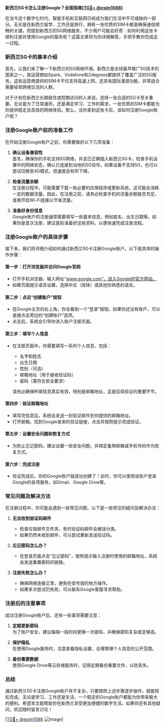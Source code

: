 **新西兰5G卡怎么注册Google？全面指南[[TG💪+ @esim1088](https://t.me/s/esim1088)]**

在当今这个数字化时代，智能手机和互联网已经成为我们生活中不可或缺的一部分。无论是在新西兰留学、工作还是旅行，拥有一张优质的SIM卡都是确保通信顺畅的关键。而提到新西兰的5G网络服务，不少用户可能会好奇：如何利用这张卡顺利注册并使用Google的服务呢？这篇文章将为你详细解答，手把手教你完成这一过程。

### 新西兰5G卡的基本介绍

首先，让我们来了解一下新西兰的5G网络环境。新西兰是全球最早推广5G技术的国家之一，其运营商如Spark、Vodafone和2degrees都提供了覆盖广泛的5G服务。这些运营商提供的SIM卡不仅支持高速上网，还具有国际漫游功能，非常适合需要经常跨境交流的人群。

对于计划在新西兰长期居住或短期访问的人来说，选择一张合适的5G卡至关重要。无论是为了日常通讯，还是满足学习、工作的需求，一张优质的SIM卡都能为你提供稳定且高效的网络体验。那么，当你拿到这张卡后，该如何注册Google账户呢？

### 注册Google账户前的准备工作

在开始注册Google账户之前，你需要做好以下几项准备：

1. **确认设备兼容性**  
   首先，确保你的手机支持5G网络，并且已正确插入新西兰5G卡。检查手机设置中的网络状态，确认已连接到当地的5G信号。如果设备不支持5G，也可以尝试切换至4G模式，但速度会有所下降。

2. **检查流量余额**  
   在注册过程中，可能需要下载一些必要的应用程序或更新系统，这可能会消耗一定的数据流量。因此，在注册之前，请务必检查手机的流量余额是否充足，或者开启Wi-Fi连接以节省流量。

3. **准备好身份信息**  
   Google账户的注册通常需要填写一些基本信息，例如姓名、出生日期等。如果你是首次注册，建议提前准备好这些资料，以便快速完成注册流程。

### 注册Google账户的具体步骤

接下来，我们将详细介绍如何通过新西兰5G卡注册Google账户。以下是具体的操作步骤：

#### 第一步：打开浏览器并访问Google官网
- 打开手机浏览器，输入网址“www.google.com”，进入Google的官方网站。
- 如果页面提示语言设置，选择中文（简体）或其他你熟悉的语言。

#### 第二步：点击“创建账户”按钮
- 在Google主页的右上角，你会看到一个“登录”按钮。如果你还没有账户，可以直接点击旁边的“创建账户”选项。
- 点击后，系统会引导你进入账户注册页面。

#### 第三步：填写个人信息
- 在注册页面中，你需要填写一系列个人信息，包括：
  - 名字和姓氏
  - 出生日期
  - 性别（可选）
  - 邮箱地址（用于接收验证码）
  - 密码（需符合安全要求）

  请务必确保所填信息真实有效，特别是邮箱地址，这是后续验证的重要环节。

#### 第四步：验证邮箱地址
- 填写完信息后，系统会发送一封验证邮件到你提供的邮箱地址。
- 打开邮箱，找到Google发来的验证链接，点击并按照提示完成验证。

#### 第五步：设置安全问题和恢复方式
- 为防止忘记密码，建议设置一些安全问题，并绑定备用邮箱或手机号码作为恢复方式。

#### 第六步：完成注册
- 验证完成后，你的Google账户就成功创建了！此时，你可以使用该账户登录Google的各项服务，如Gmail、Google Drive等。

### 常见问题及解决方法

在注册过程中，你可能会遇到一些常见问题。以下是一些常见的疑问及解决办法：

1. **无法收到验证码邮件**
   - 检查垃圾邮件文件夹，有时验证码邮件会被误分类。
   - 如果仍然未收到邮件，可以尝试重新发送验证码。

2. **忘记密码怎么办？**
   - 在登录页面点击“忘记密码”，按照提示输入注册时使用的邮箱地址，系统会发送重置密码的链接。

3. **注册失败怎么办？**
   - 确保网络连接正常，避免在信号弱的地方操作。
   - 如果多次尝试仍失败，可以联系Google客服寻求帮助。

### 注册后的注意事项

成功注册Google账户后，还有一些事项需要注意：

1. **定期更新密码**  
   为了账户安全，建议每隔一段时间更换一次密码，并确保密码复杂度足够高。

2. **保护隐私**  
   在使用Google服务时，注意查看隐私设置，合理管理个人信息的公开范围。

3. **备份重要数据**  
   使用Google Drive等云存储服务时，记得定期备份重要文件，以防丢失。

### 总结

通过新西兰5G卡注册Google账户并不复杂，只要按照上述步骤逐步操作，就能轻松完成。无论是学习、工作还是生活，一个稳定的Google账户都能为你带来极大的便利。希望本文能帮助你在新西兰享受更加便捷的数字生活。如果你还有其他疑问，欢迎随时留言讨论！

[[TG💪+ @esim1088](https://t.me/s/esim1088) ![Image](https://i.postimg.cc/4NQfJmqS/Snipaste-2025-05-13-00-14-12.png)]